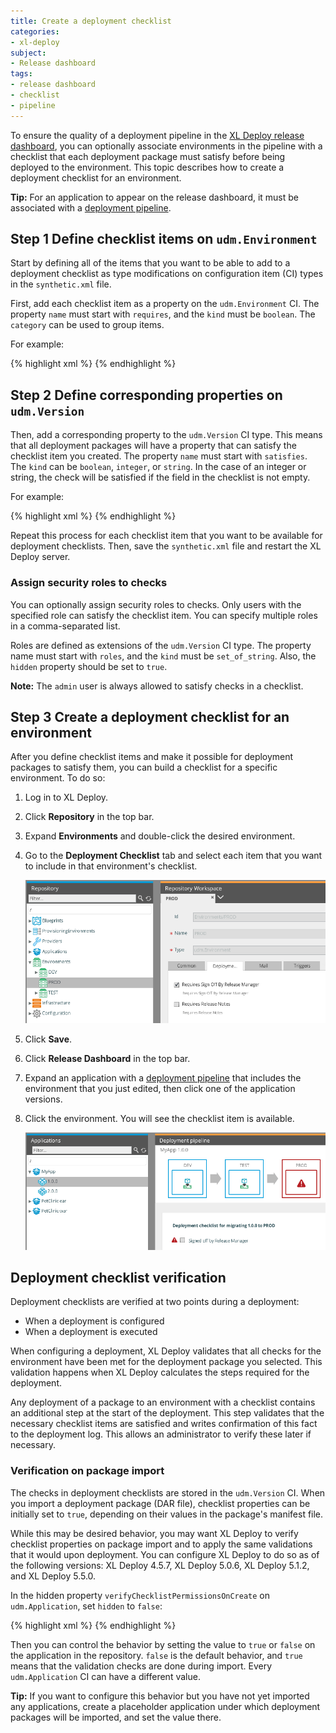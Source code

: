 ```yaml
---
title: Create a deployment checklist
categories:
- xl-deploy
subject:
- Release dashboard
tags:
- release dashboard
- checklist
- pipeline
---
```


To ensure the quality of a deployment pipeline in the [XL Deploy release dashboard](/xl-deploy/concept/release-dashboard.html), you can optionally associate environments in the pipeline with a checklist that each deployment package must satisfy before being deployed to the environment. This topic describes how to create a deployment checklist for an environment.

**Tip:** For an application to appear on the release dashboard, it must be associated with a [deployment pipeline](/xl-deploy/how-to/create-a-deployment-pipeline.html).

## Step 1 Define checklist items on `udm.Environment`

Start by defining all of the items that you want to be able to add to a deployment checklist as type modifications on configuration item (CI) types in the `synthetic.xml` file.

First, add each checklist item as a property on the `udm.Environment` CI. The property `name` must start with `requires`, and the `kind` must be `boolean`. The `category` can be used to group items.

For example:

{% highlight xml %}
<type-modification type="udm.Environment">
  <property name="requiresReleaseNotes" description="Release notes are required" kind="boolean" required="false" category="Deployment Checklist" />
  <property name="requiresPerformanceTested" description="Performance testing is required" kind="boolean" required="false" category="Deployment Checklist" />
  <property name="requiresChangeTicketNumber" description="Change ticket number authorizing deployment is required" kind="boolean" required="false" category="Deployment Checklist" />
</type-modification>
{% endhighlight %}

## Step 2 Define corresponding properties on `udm.Version`

Then, add a corresponding property to the `udm.Version` CI type. This means that all deployment packages will have a property that can satisfy the checklist item you created. The property `name` must start with `satisfies`. The `kind` can be `boolean`, `integer`, or `string`. In the case of an integer or string, the check will be satisfied if the field in the checklist is not empty.

For example:

{% highlight xml %}
<type-modification type="udm.Version">
  <property name="satisfiesReleaseNotes" description="Indicates the package contains release notes" kind="boolean" required="false" category="Deployment Checklist"/>
  <property name="rolesReleaseNotes" kind="set_of_string" hidden="true" default="senior-deployer" />
  <property name="satisfiesPerformanceTested" description="Indicates the package has been performance tested" kind="boolean" required="false" category="Deployment Checklist"/>
  <property name="satisfiesChangeTicketNumber" description="Indicates the change ticket number authorizing deployment to production" kind="string" required="false" category="Deployment Checklist">
    <rule type="regex" pattern="^[a-zA-Z]+-[0-9]+$" message="Ticket number should be of the form JIRA-[number]" />
  </property>
</type-modification>
{% endhighlight %}

Repeat this process for each checklist item that you want to be available for deployment checklists. Then, save the `synthetic.xml` file and restart the XL Deploy server.

### Assign security roles to checks

You can optionally assign security roles to checks. Only users with the specified role can satisfy the checklist item. You can specify multiple roles in a comma-separated list.

Roles are defined as extensions of the `udm.Version` CI type. The property name must start with `roles`, and the `kind` must be `set_of_string`. Also, the `hidden` property should be set to `true`.

**Note:** The `admin` user is always allowed to satisfy checks in a checklist.

## Step 3 Create a deployment checklist for an environment

After you define checklist items and make it possible for deployment packages to satisfy them, you can build a checklist for a specific environment. To do so:

1. Log in to XL Deploy.
1. Click **Repository** in the top bar.
1. Expand **Environments** and double-click the desired environment.
1. Go to the **Deployment Checklist** tab and select each item that you want to include in that environment's checklist.

    ![Add items to an environment's checklist](images/releasedashboard-edit-environment.png)

1. Click **Save**.
1. Click **Release Dashboard** in the top bar.
1. Expand an application with a [deployment pipeline](/xl-deploy/how-to/create-a-deployment-pipeline.html) that includes the environment that you just edited, then click one of the application versions.
1. Click the environment. You will see the checklist item is available.

    ![Checklist item on the release dashboard](images/releasedashboard-pipeline.png)

## Deployment checklist verification

Deployment checklists are verified at two points during a deployment:

* When a deployment is configured
* When a deployment is executed

When configuring a deployment, XL Deploy validates that all checks for the environment have been met for the deployment package you selected. This validation happens when XL Deploy calculates the steps required for the deployment.

Any deployment of a package to an environment with a checklist contains an additional step at the start of the deployment. This step validates that the necessary checklist items are satisfied and writes confirmation of this fact to the deployment log. This allows an administrator to verify these later if necessary.

### Verification on package import

The checks in deployment checklists are stored in the `udm.Version` CI. When you import a deployment package (DAR file), checklist properties can be initially set to `true`, depending on their values in the package's manifest file.

While this may be desired behavior, you may want XL Deploy to verify checklist properties on package import and to apply the same validations that it would upon deployment. You can configure XL Deploy to do so as of the following versions: XL Deploy 4.5.7, XL Deploy 5.0.6, XL Deploy 5.1.2, and XL Deploy 5.5.0.

In the hidden property `verifyChecklistPermissionsOnCreate` on `udm.Application`, set `hidden` to `false`:

{% highlight xml %}
<type-modification type="udm.Application">
    <property name="verifyChecklistPermissionsOnCreate" kind="boolean" hidden="false" required="false" description="If true, permissions for changing checklist requirements will be checked on import"/>
</type-modification>
{% endhighlight %}

Then you can control the behavior by setting the value to `true` or `false` on the application in the repository. `false` is the default behavior, and `true` means that the validation checks are done during import. Every `udm.Application` CI can have a different value.

**Tip:** If you want to configure this behavior but you have not yet imported any applications, create a placeholder application under which deployment packages will be imported, and set the value there.
